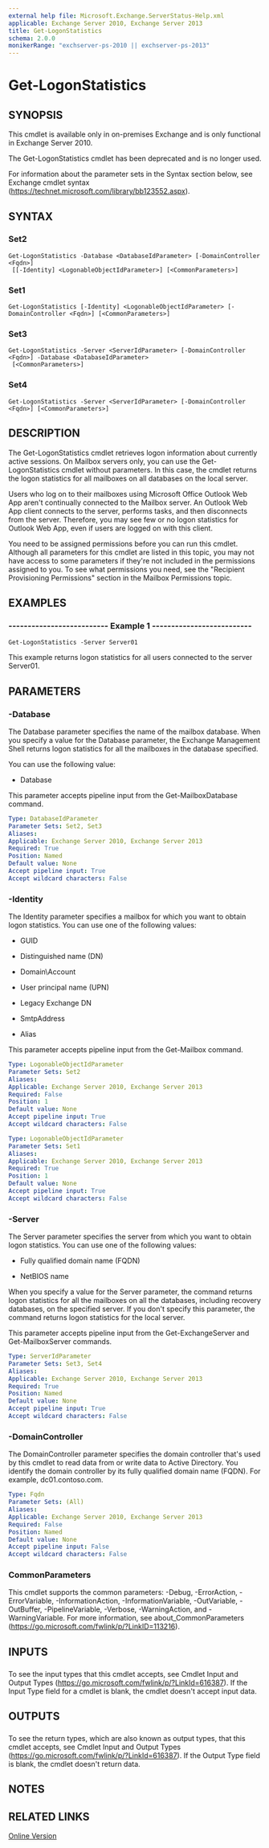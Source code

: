 ```yaml
---
external help file: Microsoft.Exchange.ServerStatus-Help.xml
applicable: Exchange Server 2010, Exchange Server 2013
title: Get-LogonStatistics
schema: 2.0.0
monikerRange: "exchserver-ps-2010 || exchserver-ps-2013"
---
```


# Get-LogonStatistics

## SYNOPSIS
This cmdlet is available only in on-premises Exchange and is only functional in Exchange Server 2010.

The Get-LogonStatistics cmdlet has been deprecated and is no longer used.

For information about the parameter sets in the Syntax section below, see Exchange cmdlet syntax (https://technet.microsoft.com/library/bb123552.aspx).

## SYNTAX

### Set2
```
Get-LogonStatistics -Database <DatabaseIdParameter> [-DomainController <Fqdn>]
 [[-Identity] <LogonableObjectIdParameter>] [<CommonParameters>]
```

### Set1
```
Get-LogonStatistics [-Identity] <LogonableObjectIdParameter> [-DomainController <Fqdn>] [<CommonParameters>]
```

### Set3
```
Get-LogonStatistics -Server <ServerIdParameter> [-DomainController <Fqdn>] -Database <DatabaseIdParameter>
 [<CommonParameters>]
```

### Set4
```
Get-LogonStatistics -Server <ServerIdParameter> [-DomainController <Fqdn>] [<CommonParameters>]
```

## DESCRIPTION
The Get-LogonStatistics cmdlet retrieves logon information about currently active sessions. On Mailbox servers only, you can use the Get-LogonStatistics cmdlet without parameters. In this case, the cmdlet returns the logon statistics for all mailboxes on all databases on the local server.

Users who log on to their mailboxes using Microsoft Office Outlook Web App aren't continually connected to the Mailbox server. An Outlook Web App client connects to the server, performs tasks, and then disconnects from the server. Therefore, you may see few or no logon statistics for Outlook Web App, even if users are logged on with this client.

You need to be assigned permissions before you can run this cmdlet. Although all parameters for this cmdlet are listed in this topic, you may not have access to some parameters if they're not included in the permissions assigned to you. To see what permissions you need, see the "Recipient Provisioning Permissions" section in the Mailbox Permissions topic.

## EXAMPLES

### -------------------------- Example 1 --------------------------
```
Get-LogonStatistics -Server Server01
```

This example returns logon statistics for all users connected to the server Server01.

## PARAMETERS

### -Database
The Database parameter specifies the name of the mailbox database. When you specify a value for the Database parameter, the Exchange Management Shell returns logon statistics for all the mailboxes in the database specified.

You can use the following value:

- Database

This parameter accepts pipeline input from the Get-MailboxDatabase command.

```yaml
Type: DatabaseIdParameter
Parameter Sets: Set2, Set3
Aliases:
Applicable: Exchange Server 2010, Exchange Server 2013
Required: True
Position: Named
Default value: None
Accept pipeline input: True
Accept wildcard characters: False
```

### -Identity
The Identity parameter specifies a mailbox for which you want to obtain logon statistics. You can use one of the following values:

- GUID

- Distinguished name (DN)

- Domain\Account

- User principal name (UPN)

- Legacy Exchange DN

- SmtpAddress

- Alias

This parameter accepts pipeline input from the Get-Mailbox command.

```yaml
Type: LogonableObjectIdParameter
Parameter Sets: Set2
Aliases:
Applicable: Exchange Server 2010, Exchange Server 2013
Required: False
Position: 1
Default value: None
Accept pipeline input: True
Accept wildcard characters: False
```

```yaml
Type: LogonableObjectIdParameter
Parameter Sets: Set1
Aliases:
Applicable: Exchange Server 2010, Exchange Server 2013
Required: True
Position: 1
Default value: None
Accept pipeline input: True
Accept wildcard characters: False
```

### -Server
The Server parameter specifies the server from which you want to obtain logon statistics. You can use one of the following values:

- Fully qualified domain name (FQDN)

- NetBIOS name

When you specify a value for the Server parameter, the command returns logon statistics for all the mailboxes on all the databases, including recovery databases, on the specified server. If you don't specify this parameter, the command returns logon statistics for the local server.

This parameter accepts pipeline input from the Get-ExchangeServer and Get-MailboxServer commands.

```yaml
Type: ServerIdParameter
Parameter Sets: Set3, Set4
Aliases:
Applicable: Exchange Server 2010, Exchange Server 2013
Required: True
Position: Named
Default value: None
Accept pipeline input: True
Accept wildcard characters: False
```

### -DomainController
The DomainController parameter specifies the domain controller that's used by this cmdlet to read data from or write data to Active Directory. You identify the domain controller by its fully qualified domain name (FQDN). For example, dc01.contoso.com.

```yaml
Type: Fqdn
Parameter Sets: (All)
Aliases:
Applicable: Exchange Server 2010, Exchange Server 2013
Required: False
Position: Named
Default value: None
Accept pipeline input: False
Accept wildcard characters: False
```

### CommonParameters
This cmdlet supports the common parameters: -Debug, -ErrorAction, -ErrorVariable, -InformationAction, -InformationVariable, -OutVariable, -OutBuffer, -PipelineVariable, -Verbose, -WarningAction, and -WarningVariable. For more information, see about_CommonParameters (https://go.microsoft.com/fwlink/p/?LinkID=113216).

## INPUTS

###  
To see the input types that this cmdlet accepts, see Cmdlet Input and Output Types (https://go.microsoft.com/fwlink/p/?LinkId=616387). If the Input Type field for a cmdlet is blank, the cmdlet doesn't accept input data.

## OUTPUTS

###  
To see the return types, which are also known as output types, that this cmdlet accepts, see Cmdlet Input and Output Types (https://go.microsoft.com/fwlink/p/?LinkId=616387). If the Output Type field is blank, the cmdlet doesn't return data.

## NOTES

## RELATED LINKS

[Online Version](https://technet.microsoft.com/library/c06f202e-2302-4122-a514-9d11b6ad2c47.aspx)
